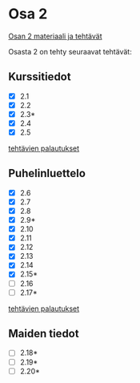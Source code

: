 # Osa 2

[Osan 2 materiaali ja tehtävät](https://fullstackopen.com/osa2)

Osasta 2 on tehty seuraavat tehtävät:

## Kurssitiedot

- [x] 2.1
- [x] 2.2
- [x] 2.3*
- [x] 2.4
- [x] 2.5

[tehtävien palautukset](kurssitiedot/)

## Puhelinluettelo

- [x] 2.6
- [x] 2.7
- [x] 2.8
- [x] 2.9*
- [x] 2.10
- [x] 2.11
- [x] 2.12
- [x] 2.13
- [x] 2.14
- [x] 2.15*
- [ ] 2.16
- [ ] 2.17*

[tehtävien palautukset](puhelinluettelo/)

## Maiden tiedot

- [ ] 2.18*
- [ ] 2.19*
- [ ] 2.20*